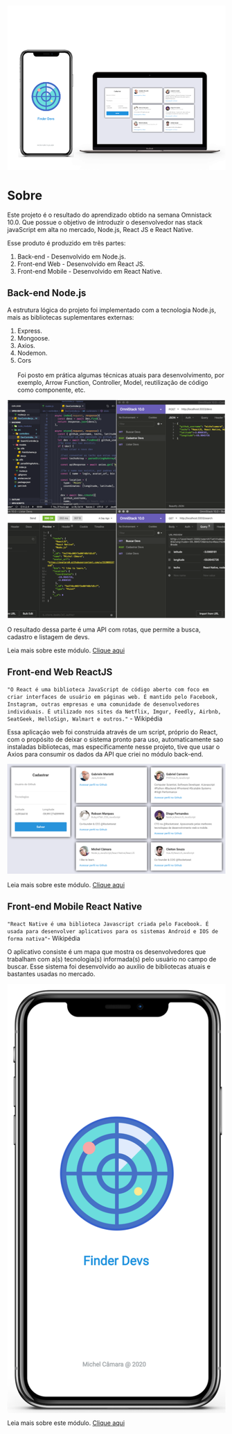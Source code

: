 <img  alt="Finder Devs" src="./img/webmobile.png"/>

# Sobre

Este projeto é o resultado do aprendizado obtido na semana Omnistack 10.0.
Que possue o objetivo de introduzir o desenvolvedor nas stack javaScript em alta no mercado, Node.js, React JS e React Native.

Esse produto é produzido em três partes:
  1. Back-end - Desenvolvido em Node.js.
  2. Front-end Web - Desenvolvido em React JS.
  3. Front-end Mobile - Desenvolvido em React Native.

## Back-end  Node.js
A estrutura lógica do projeto foi implementado com a tecnologia Node.js, mais as bibliotecas suplementares externas:
  1. Express.
  2. Mongoose.
  3. Axios.
  4. Nodemon.
  5. Cors<br><br>
Foi posto em prática algumas técnicas atuais para desenvolvimento, por exemplo, Arrow Function, Controller, Model, reutilização de código como componente, etc.

<img  alt="Coleção de imagens Back-end" src="./img/backGrid.png"/>

O resultado dessa parte é uma API com rotas, que permite a busca, cadastro e listagem de devs.

Leia mais sobre este módulo. [Clique aqui](https://github.com/michelcamara/Omnistack10/tree/master/backend)

## Front-end Web ReactJS
`"O React é uma biblioteca JavaScript de código aberto com foco em criar interfaces de usuário em páginas web. É mantido pelo Facebook, Instagram, outras empresas e uma comunidade de desenvolvedores individuais. É utilizado nos sites da Netflix, Imgur, Feedly, Airbnb, SeatGeek, HelloSign, Walmart e outros."` - Wikipédia

Essa aplicaçáo web foi construida através de um script, próprio do React, com o propósito de deixar o sistema pronto para uso, automaticamente sao instaladas bibliotecas, mas especificamente nesse projeto, tive que usar o Axios para consumir os dados da API que criei no módulo back-end.

<img  alt="Tela do modulo web" src="./img/DevWeb.png"/>

Leia mais sobre este módulo. [Clique aqui](https://github.com/michelcamara/Omnistack10/tree/master/web)

## Front-end Mobile React Native
`"React Native é uma biblioteca Javascript criada pelo Facebook. É usada para desenvolver aplicativos para os sistemas Android e IOS de forma nativa"`- Wikipédia

O aplicativo consiste é um mapa que mostra os desenvolvedores que trabalham com a(s) tecnologia(s) informada(s) pelo usuário no campo de buscar. Esse sistema foi desenvolvido ao auxilio de bibliotecas atuais e bastantes usadas no mercado.

<img  alt="Tela do modulo web" src="./img/App-Splash.png" align="center"/>

Leia mais sobre este módulo. [Clique aqui](https://github.com/michelcamara/Omnistack10/tree/master/mobile)